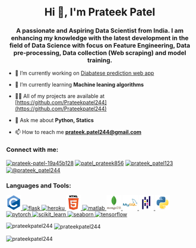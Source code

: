 <h1 align="center">Hi 👋, I'm Prateek Patel</h1>
<h3 align="center">A passionate and Aspiring Data Scientist from India. I am enhancing my knowledge with the latest development in the field of Data Science with focus on Feature Engineering, Data pre-processing, Data collection (Web scraping) and model training.</h3>

- 🔭 I’m currently working on [Diabatese prediction web app](https://github.com/Prateekpatel244/Diabetes-Prediction-Model.git)

- 🌱 I’m currently learning **Machine leaning algorithms**

- 👨‍💻 All of my projects are available at [https://github.com/Prateekpatel244](https://github.com/Prateekpatel244)

- 💬 Ask me about **Python, Statics**

- 📫 How to reach me **prateek.patel244@gmail.com**

<h3 align="left">Connect with me:</h3>
<p align="left">
<a href="https://linkedin.com/in/prateek-patel-19a45b128" target="blank"><img align="center" src="https://raw.githubusercontent.com/rahuldkjain/github-profile-readme-generator/master/src/images/icons/Social/linked-in-alt.svg" alt="prateek-patel-19a45b128" height="30" width="40" /></a>
<a href="https://instagram.com/patel_prateek856" target="blank"><img align="center" src="https://raw.githubusercontent.com/rahuldkjain/github-profile-readme-generator/master/src/images/icons/Social/instagram.svg" alt="patel_prateek856" height="30" width="40" /></a>
<a href="https://www.leetcode.com/prateek_patel123" target="blank"><img align="center" src="https://raw.githubusercontent.com/rahuldkjain/github-profile-readme-generator/master/src/images/icons/Social/leet-code.svg" alt="prateek_patel123" height="30" width="40" /></a>
<a href="https://www.hackerearth.com/@prateek_patel244" target="blank"><img align="center" src="https://raw.githubusercontent.com/rahuldkjain/github-profile-readme-generator/master/src/images/icons/Social/hackerearth.svg" alt="@prateek_patel244" height="30" width="40" /></a>
</p>

<h3 align="left">Languages and Tools:</h3>
<p align="left"> <a href="https://www.cprogramming.com/" target="_blank" rel="noreferrer"> <img src="https://raw.githubusercontent.com/devicons/devicon/master/icons/c/c-original.svg" alt="c" width="40" height="40"/> </a> <a href="https://flask.palletsprojects.com/" target="_blank" rel="noreferrer"> <img src="https://www.vectorlogo.zone/logos/pocoo_flask/pocoo_flask-icon.svg" alt="flask" width="40" height="40"/> </a> <a href="https://heroku.com" target="_blank" rel="noreferrer"> <img src="https://www.vectorlogo.zone/logos/heroku/heroku-icon.svg" alt="heroku" width="40" height="40"/> </a> <a href="https://www.w3.org/html/" target="_blank" rel="noreferrer"> <img src="https://raw.githubusercontent.com/devicons/devicon/master/icons/html5/html5-original-wordmark.svg" alt="html5" width="40" height="40"/> </a> <a href="https://www.mathworks.com/" target="_blank" rel="noreferrer"> <img src="https://upload.wikimedia.org/wikipedia/commons/2/21/Matlab_Logo.png" alt="matlab" width="40" height="40"/> </a> <a href="https://www.mongodb.com/" target="_blank" rel="noreferrer"> <img src="https://raw.githubusercontent.com/devicons/devicon/master/icons/mongodb/mongodb-original-wordmark.svg" alt="mongodb" width="40" height="40"/> </a> <a href="https://www.mysql.com/" target="_blank" rel="noreferrer"> <img src="https://raw.githubusercontent.com/devicons/devicon/master/icons/mysql/mysql-original-wordmark.svg" alt="mysql" width="40" height="40"/> </a> <a href="https://pandas.pydata.org/" target="_blank" rel="noreferrer"> <img src="https://raw.githubusercontent.com/devicons/devicon/2ae2a900d2f041da66e950e4d48052658d850630/icons/pandas/pandas-original.svg" alt="pandas" width="40" height="40"/> </a> <a href="https://www.python.org" target="_blank" rel="noreferrer"> <img src="https://raw.githubusercontent.com/devicons/devicon/master/icons/python/python-original.svg" alt="python" width="40" height="40"/> </a> <a href="https://pytorch.org/" target="_blank" rel="noreferrer"> <img src="https://www.vectorlogo.zone/logos/pytorch/pytorch-icon.svg" alt="pytorch" width="40" height="40"/> </a> <a href="https://scikit-learn.org/" target="_blank" rel="noreferrer"> <img src="https://upload.wikimedia.org/wikipedia/commons/0/05/Scikit_learn_logo_small.svg" alt="scikit_learn" width="40" height="40"/> </a> <a href="https://seaborn.pydata.org/" target="_blank" rel="noreferrer"> <img src="https://seaborn.pydata.org/_images/logo-mark-lightbg.svg" alt="seaborn" width="40" height="40"/> </a> <a href="https://www.tensorflow.org" target="_blank" rel="noreferrer"> <img src="https://www.vectorlogo.zone/logos/tensorflow/tensorflow-icon.svg" alt="tensorflow" width="40" height="40"/> </a> </p>

<p><img align="left" src="https://github-readme-stats.vercel.app/api/top-langs?username=prateekpatel244&show_icons=true&locale=en&layout=compact" alt="prateekpatel244" /></p>

<p>&nbsp;<img align="center" src="https://github-readme-stats.vercel.app/api?username=prateekpatel244&show_icons=true&locale=en" alt="prateekpatel244" /></p>

<p><img align="center" src="https://github-readme-streak-stats.herokuapp.com/?user=prateekpatel244&" alt="prateekpatel244" /></p>
